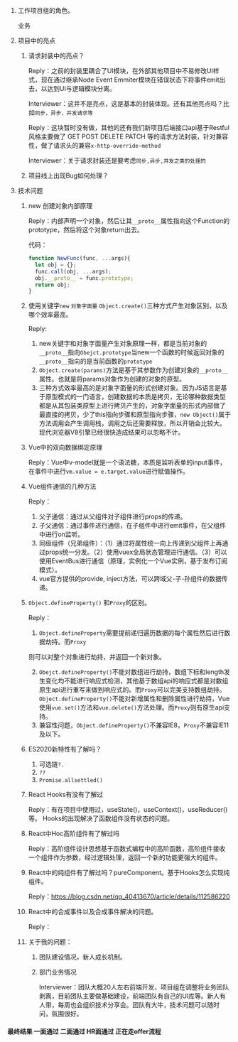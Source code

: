 1. 工作项目组的角色。

   业务

2. 项目中的亮点

   1. 请求封装中的亮点？

      Reply：之前的封装里耦合了UI模块，在外部其他项目中不易修改UI样式，现在通过继承Node Event Emmiter模块在错误状态下将事件emit出去，以达到UI与逻辑模块分离。

      Interviewer：这并不是亮点，这是基本的封装体现。还有其他亮点吗？比如`同步，异步，并发请求等`

      Reply：这块暂时没有做，其他的还有我们新项目后端接口api基于Restful风格主要做了 GET POST DELETE PATCH 等的请求方法封装，针对兼容性，做了请求头的兼容`x-http-override-method`

      Interviewer：关于请求封装还是要考虑`同步,异步,并发之类的处理的`

   2. 项目线上出现Bug如何处理？

3. 技术问题

   1. new 创建对象内部原理

      Reply：内部声明一个对象，然后让其`__proto__`属性指向这个Function的prototype，然后将这个对象return出去。

      代码：

      ```js
      function NewFunc(func, ...args){
      	let obj = {};
        func.call(obj, ...args);
        obj.__proto__ = func.prototype;
        return obj;
      }
      ```

   2. 使用关键字`new` `对象字面量` `Object.create()`三种方式产生对象区别，以及哪个效率最高。

      Reply:

      1. new关键字和对象字面量产生对象原理一样，都是当前对象的`__proto__`指向`Obejct.prototype`当new一个函数的时候返回对象的`__proto__`指向的是当前函数的`prototype`
      2. `Object.create(params)`方法是基于其参数作为创建对象的`__proto__`属性。也就是将params对象作为创建的对象的原型。
      3. 三种方式效率最高的是对象字面量的形式创建对象。因为JS语言是基于原型模式的一门语言，创建数据的本质是拷贝，无论哪种数据类型都是从其包装类原型上进行拷贝产生的，对象字面量的形式内部做了最直接的拷贝，少了this指向步骤和原型指向步骤，`new Object()`属于方法调用会产生调用栈，调用之后还需要释放，所以开销会比较大。现代浏览器V8引擎已经很快造成结果可以忽略不计。

   3. Vue中的双向数据绑定原理

      Reply：Vue中v-model就是一个语法糖，本质是监听表单的input事件，在事件中进行`vm.value = e.target.value`进行赋值操作。

   4. Vue组件通信的几种方法

      Reply：

      1. 父子通信：通过从父组件对子组件进行props的传递。
      2. 子父通信：通过事件进行通信，在子组件中进行emit事件，在父组件中进行on监听。
      3. 同级组件（兄弟组件）：（1）通过将属性统一向上传递到父组件上再通过props统一分发。（2）使用vuex全局状态管理进行通信。（3）可以使用EventBus进行通信（原理，实例化一个Vue实例，基于发布订阅模式）。
      4. vue官方提供的provide, inject方法，可以跨域父-子-孙组件的数据传递。

   5. `Object.defineProperty()` 和`Proxy`的区别。

      Reply：

      1. `Object.defineProperty`需要提前递归遍历数据的每个属性然后进行数据劫持。而`Proxy`

      则可以对整个对象进行劫持，并返回一个新对象。

      2. `Obejct.defineProperty()`不能对数组进行劫持，数组下标和length发生变化均不能进行响应式检测，其他基于数组api的响应式都是对数组原生api进行重写来做到响应式的。而`Proxy`可以完美支持数组劫持。`Object.defineProperty()`不能对新增属性和删除属性进行劫持，Vue使用`vue.set()`方法和`vue.delete()`方法处理。而`Proxy`则有原生api支持。
      3. 兼容性问题，`Object.defineProperty()`不兼容IE8，`Proxy`不兼容IE11及以下。

   6. ES2020新特性有了解吗？

      1. 可选链`?.`
      2. `??`
      3. `Promise.allsettled()`

   7. React Hooks有没有了解过

      Reply：有在项目中使用过，useState()，useContext()，useReducer()等。 Hooks的出现解决了函数组件没有状态的问题。

   8. React中Hoc高阶组件有了解过吗

      Reply：高阶组件设计思想基于函数式编程中的高阶函数，高阶组件接收一个组件作为参数，经过逻辑处理，返回一个新的功能更强大的组件。

   9. React中的纯组件有了解过吗？pureComponent。基于Hooks怎么实现纯组件。

      Reply：https://blog.csdn.net/qq_40413670/article/details/112586220

   10. React中的合成事件以及合成事件解决的问题。

       Reply：

   11. 关于我的问题：

       1. 团队建设情况，新人成长机制。

       2. 部门业务情况

          Interviewer：团队大概20人左右前端开发，项目组在调整将业务团队剥离，目前团队主要做基础建设，前端团队有自己的UI库等。新人有人带，每周也会组织技术分享会。团队有大牛，技术问题可以随时问，氛围很好。

#### 最终结果 一面通过 二面通过 HR面通过 正在走offer流程

       

       

       

       

